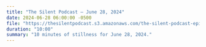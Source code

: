 ```yaml
---
title: "The Silent Podcast — June 28, 2024"
date: 2024-06-28 06:00:00 -0500
file: "https://thesilentpodcast.s3.amazonaws.com/the-silent-podcast-episode-track.mp3"
duration: "10:00"
summary: "10 minutes of stillness for June 28, 2024."
---
```


